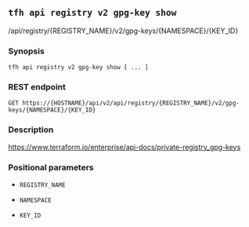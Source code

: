 ## `tfh api registry v2 gpg-key show`

/api/registry/{REGISTRY_NAME}/v2/gpg-keys/{NAMESPACE}/{KEY_ID}

### Synopsis

    tfh api registry v2 gpg-key show [ ... ]

### REST endpoint

    GET https://{HOSTNAME}/api/v2/api/registry/{REGISTRY_NAME}/v2/gpg-keys/{NAMESPACE}/{KEY_ID}

### Description

https://www.terraform.io/enterprise/api-docs/private-registry_gpg-keys

### Positional parameters

* `REGISTRY_NAME`

* `NAMESPACE`

* `KEY_ID`

